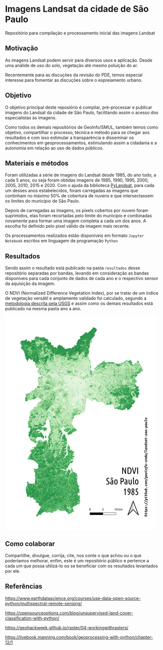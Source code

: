 # Imagens Landsat da cidade de São Paulo

Repositório para compilação e processamento inicial das imagens Landsat

## Motivação

As imagens Landsat podem servir para diversos usos e aplicação. Desde uma análide de uso do solo, vegetação até mesmo poluição do ar.

Recentemente para as discuções da revisão do PDE, temos especial interesse para fomentar as discuções sobre o espreiamento urbano.

## Objetivo

O objetivo principal deste reposiório é compilar, pré-processar e publicar imagens do Landsat da cidade de São Paulo, facilitando assim o acesso dos especialistas às imagens.

Como todos os demais repositórios de GeoInfo/SMUL, também temos como objetivo, compartilhar o processo, técnica e método para se chegar aos resultados e com isso estimular a transparência e disseminar os conhecimentos em geoprocessamentos, estimulando assim a cidadania e a autonomia em relação ao uso de dados públicos.

## Materiais e métodos

Foram utilizadas a série de imagens do Landsat desde 1985, do ano todo, a cada 5 anos, ou seja foram obtidas imagens de 1985, 1990, 1995, 2000, 2005, 2010, 2015 e 2020. Com o ajuda da biblioteca [PyLandsat](https://github.com/yannforget/pylandsat), para cada um desses anos estabelecidos, foram carregadas as imagens que continham no máximo 50% de cobertura de nuvens e que intersectassem os limites do município de São Paulo. 

Depois de carregadas as imagens, os pixels cobertos por nuvem foram suprimidos, elas foram recortadas pelo limite do município e combinadas novamente para formar uma imagem completa a cada um dos anos. A escolha foi definido pelo pixel válido da imagem mais recente.

Os processamentos realizados estão disponíveis em formato `Jupyter Notebook` escritos em linguagem de programação `Python`

## Resultados

Sendo assim o resultado está publicado na pasta `resultados` desse repositório separadas por bandas, levando em consideração as bandas disponíveis para cada conjunto de dados de cada ano e o respectivo sensor da aquisição da imagem.

O NDVI (Normalized Difference Vegetation Index), por se tratar de um índice de vegetação versátil e amplamente validado foi calculado, segundo a [metodologia descrita pela USGS](https://www.usgs.gov/core-science-systems/nli/landsat/landsat-normalized-difference-vegetation-index?qt-science_support_page_related_con=0#qt-science_support_page_related_con) e assim como os demais resultados está publicado na mesma pasta ano a ano.

![](imagens/NDVI-sao-paulo-1985-2020.gif)

## Como colaborar

Compartilhe, divulgue, corrija, cite, nos conte o que achou ou o que poderíamos melhorar, enfim, este é um repositório público e pertence a cada um que possa utilizá-lo ou se beneficiar com os resultados levantados por ele. 

## Referências 

https://www.earthdatascience.org/courses/use-data-open-source-python/multispectral-remote-sensing/

https://opensourceoptions.com/blog/unsupervised-land-cover-classification-with-python/

https://geohackweek.github.io/raster/04-workingwithrasters/

https://livebook.manning.com/book/geoprocessing-with-python/chapter-12/1

